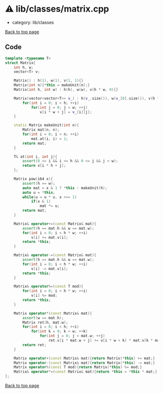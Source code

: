 <!-- mathjax config similar to math.stackexchange -->
<script type="text/javascript" async
  src="https://cdnjs.cloudflare.com/ajax/libs/mathjax/2.7.5/MathJax.js?config=TeX-MML-AM_CHTML">
</script>
<script type="text/x-mathjax-config">
  MathJax.Hub.Config({
    TeX: { equationNumbers: { autoNumber: "AMS" }},
    tex2jax: {
      inlineMath: [ ['$','$'] ],
      processEscapes: true
    },
    "HTML-CSS": { matchFontHeight: false },
    displayAlign: "left",
    displayIndent: "2em"
  });
</script>

<script type="text/javascript" src="https://cdnjs.cloudflare.com/ajax/libs/jquery/3.4.1/jquery.min.js"></script>
<script src="https://cdn.jsdelivr.net/npm/jquery-balloon-js@1.1.2/jquery.balloon.min.js" integrity="sha256-ZEYs9VrgAeNuPvs15E39OsyOJaIkXEEt10fzxJ20+2I=" crossorigin="anonymous"></script>
<script type="text/javascript" src="../../../assets/js/copy-button.js"></script>
<link rel="stylesheet" href="../../../assets/css/copy-button.css" />


# :warning: lib/classes/matrix.cpp
* category: lib/classes


[Back to top page](../../../index.html)



## Code
```cpp
template <typename T>
struct Matrix{
    int h, w;
    vector<T> v;

    Matrix() : h(1), w(1), v(1, 1){}
    Matrix(int n){*this = makeUnit(n);}
    Matrix(int h, int w) : h(h), w(w), v(h * w, 0){}

    Matrix(vector<vector<T>> v_) : h(v_.size()), w(v_[0].size()), v(h * w){
        for(int i = 0; i < h; ++i)
            for(int j = 0; j < w; ++j)
                v[i * w + j] = v_[i][j];
    }

    static Matrix makeUnit(int n){
        Matrix mat(n, n);
        for(int i = 0; i < n; ++i)
            mat.at(i, i) = 1;
        return mat;
    }

    T& at(int i, int j){
        assert(0 <= i && i <= h && 0 <= j && j < w);
        return v[i * h + j];
    };

    Matrix pow(i64 x){
        assert(h == w);
        auto mat = x & 1 ? *this : makeUnit(h);
        auto u = *this;
        while(u = u * u, x >>= 1)
            if(x & 1)
                mat *= u;
        return mat;
    }

    Matrix& operator+=(const Matrix& mat){
        assert(h == mat.h && w == mat.w);
        for(int i = 0; i < h * w; ++i)
            v[i] += mat.v[i];
        return *this;
    }

    Matrix& operator-=(const Matrix& mat){
        assert(h == mat.h && w == mat.w);
        for(int i = 0; i < h * w; ++i)
            v[i] -= mat.v[i];
        return *this;
    }

    Matrix& operator%=(const T mod){
        for(int i = 0; i < h * w; ++i)
            v[i] %= mod;
        return *this;
    }

    Matrix operator*(const Matrix& mat){
        assert(w == mat.h);
        Matrix ret(h, mat.w);
        for(int i = 0; i < h; ++i)
            for(int k = 0; k < w; ++k)
                for(int j = 0; j < mat.w; ++j)
                    ret.v[i * mat.w + j] += v[i * w + k] * mat.v[k * mat.w + j];
        return ret;
    }

    Matrix operator+(const Matrix& mat){return Matrix(*this) += mat;}
    Matrix operator-(const Matrix& mat){return Matrix(*this) -= mat;}
    Matrix operator%(const T mod){return Matrix(*this) %= mod;}
    Matrix& operator*=(const Matrix& mat){return *this = *this * mat;}
};


```

[Back to top page](../../../index.html)

